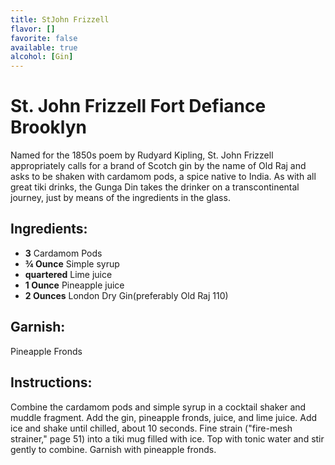 ```yaml
---
title: StJohn Frizzell
flavor: []
favorite: false
available: true
alcohol: [Gin]
---
```

# St. John Frizzell Fort Defiance Brooklyn

Named for the 1850s poem by Rudyard Kipling, St. John Frizzell appropriately calls for a brand of Scotch gin by the name of Old Raj and asks to be shaken with cardamom pods, a spice native to India. As with all great tiki drinks, the Gunga Din takes the drinker on a transcontinental journey, just by means of the ingredients in the glass.

## Ingredients:
- **3** Cardamom Pods
- **¾ Ounce** Simple syrup
- **quartered** Lime juice
- **1 Ounce** Pineapple juice
- **2 Ounces** London Dry Gin(preferably Old Raj 110)

## Garnish:
Pineapple Fronds

## Instructions:
Combine the cardamom pods and simple syrup in a cocktail shaker and muddle fragment. Add the gin, pineapple fronds, juice, and lime juice. Add ice and shake until chilled, about 10 seconds. Fine strain ("fire-mesh strainer," page 51) into a tiki mug filled with ice. Top with tonic water and stir gently to combine. Garnish with pineapple fronds.




